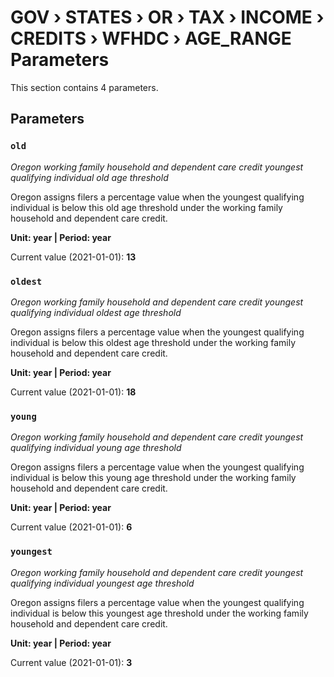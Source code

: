 # GOV › STATES › OR › TAX › INCOME › CREDITS › WFHDC › AGE_RANGE Parameters

This section contains 4 parameters.

## Parameters

### `old`
*Oregon working family household and dependent care credit youngest qualifying individual old age threshold*

Oregon assigns filers a percentage value when the youngest qualifying individual is below this old age threshold under the working family household and dependent care credit.

**Unit: year | Period: year**

Current value (2021-01-01): **13**


### `oldest`
*Oregon working family household and dependent care credit youngest qualifying individual oldest age threshold*

Oregon assigns filers a percentage value when the youngest qualifying individual is below this oldest age threshold under the working family household and dependent care credit.

**Unit: year | Period: year**

Current value (2021-01-01): **18**


### `young`
*Oregon working family household and dependent care credit youngest qualifying individual young age threshold*

Oregon assigns filers a percentage value when the youngest qualifying individual is below this young age threshold under the working family household and dependent care credit.

**Unit: year | Period: year**

Current value (2021-01-01): **6**


### `youngest`
*Oregon working family household and dependent care credit youngest qualifying individual youngest age threshold*

Oregon assigns filers a percentage value when the youngest qualifying individual is below this youngest age threshold under the working family household and dependent care credit.

**Unit: year | Period: year**

Current value (2021-01-01): **3**

